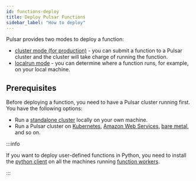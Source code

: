 ```yaml
---
id: functions-deploy
title: Deploy Pulsar Functions
sidebar_label: "How to deploy"
---
```


Pulsar provides two modes to deploy a function:
* [cluster mode (for production)](functions-deploy-cluster.md) - you can submit a function to a Pulsar cluster and the cluster will take charge of running the function.
* [localrun mode](functions-deploy-localrun.md) - you can determine where a function runs, for example, on your local machine.

## Prerequisites

Before deploying a function, you need to have a Pulsar cluster running first. You have the following options:
* Run a [standalone cluster](getting-started-standalone.md) locally on your own machine.
* Run a Pulsar cluster on [Kubernetes](deploy-kubernetes.md), [Amazon Web Services](deploy-aws.md), [bare metal](deploy-bare-metal.md), and so on.

:::info

If you want to deploy user-defined functions in Python, you need to install the [python client](client-libraries-python.md) on all the machines running [function workers](functions-concepts.md#function-worker).

:::
